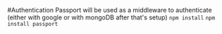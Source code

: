 #Authentication
Passport will be used as a middleware to authenticate (either with google or with mongoDB after that's setup)
`npm install`
`npm install passport`

